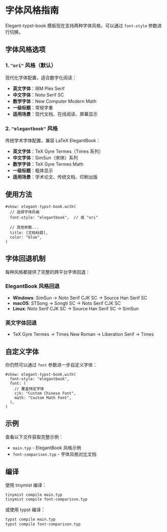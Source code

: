 # 字体风格指南

Elegant-typst-book 模板现在支持两种字体风格，可以通过 `font-style` 参数进行切换。

## 字体风格选项

### 1. `"ori"` 风格（默认）

现代化字体配置，适合数字化阅读：
- **英文字体**：IBM Plex Serif
- **中文字体**：Noto Serif SC
- **数学字体**：New Computer Modern Math
- **一级标题**：常规字重
- **适用场景**：现代文档、在线阅读、屏幕显示

### 2. `"elegantbook"` 风格

传统学术字体配置，兼容 LaTeX ElegantBook：
- **英文字体**：TeX Gyre Termes（Times 系列）
- **中文字体**：SimSun（宋体）系列
- **数学字体**：TeX Gyre Termes Math
- **一级标题**：粗体显示
- **适用场景**：学术论文、传统文档、印刷出版

## 使用方法

```typst
#show: elegant-typst-book.with(
  // 选择字体风格
  font-style: "elegantbook",  // 或 "ori"
  
  // 其他参数...
  title: [文档标题],
  color: "blue",
)
```

## 字体回退机制

每种风格都提供了完整的跨平台字体回退：

### ElegantBook 风格回退

- **Windows**: SimSun → Noto Serif CJK SC → Source Han Serif SC
- **macOS**: STSong → Songti SC → Noto Serif CJK SC  
- **Linux**: Noto Serif CJK SC → Source Han Serif SC → SimSun

### 英文字体回退

- TeX Gyre Termes → Times New Roman → Liberation Serif → Times

## 自定义字体

你仍然可以通过 `font` 参数进一步自定义字体：

```typst
#show: elegant-typst-book.with(
  font-style: "elegantbook",
  font: (
    // 覆盖特定字体
    cjk: "Custom Chinese Font",
    math: "Custom Math Font",
  ),
)
```

## 示例

查看以下文件获取完整示例：
- `main.typ` - ElegantBook 风格示例
- `font-comparison.typ` - 字体风格对比文档

## 编译

使用 tinymist 编译：
```bash
tinymist compile main.typ
tinymist compile font-comparison.typ
```

或使用 typst 编译：
```bash
typst compile main.typ
typst compile font-comparison.typ
